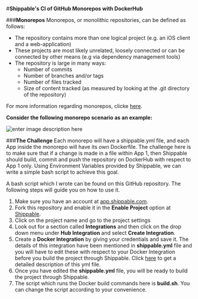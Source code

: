 #**Shippable's CI of GitHub Monorepos with DockerHub**

###**Monorepos**
Monorepos, or monolithic repositories, can be defined as follows:

 - The repository contains more than one logical project (e.g. an iOS client and a web-application)
 - These projects are most likely unrelated, loosely connected or can be connected by other means (e.g via dependency management tools)
 - The repository is large in many ways:
	 - Number of commits
	 - Number of branches and/or tags
	 - Number of files tracked
	 - Size of content tracked (as measured by looking at the .git directory of the repository)

For more information regarding monorepos, clicke [here](https://developer.atlassian.com/blog/2015/10/monorepos-in-git/).

**Consider the following monorepo scenario as an example:**

![enter image description here](https://raw.githubusercontent.com/kashishgrover/monorepo-ci-with-shippable/master/Project%20Flowchart.png)





###**The Challenge**
Each monorepo will have a shippable.yml file, and each App inside the monorepo will have its own Dockerfile. The challenge here is to make sure that if a change is made in a file within App 1, then Shippable should build, commit and push the repository on DockerHub with respect to App 1 only. 
Using Environment Variables provided by Shippable, we can write a simple bash script to achieve this goal.

A bash script which I wrote can be found on this GitHub repository. The following steps will guide you on how to use it. 
  1. Make sure you have an account at [app.shippable.com](https://app.shippable.com/).
  2. Fork this repository and enable it in the **Enable Project** option at [Shippable](app.shippable.com).
  3. Click on the project name and go to the project settings
  4. Look out for a section called **Integrations** and then click on the drop down menu under **Hub Integration** and select **Create Integration**.
  5. Create a **Docker Integration** by giving your credentials and save it. The details of this integration have been mentioned in **shippable.yml** file and you will have to edit these with respect to your Docker Integration before you build the project through Shippable. Click [here](http://docs.shippable.com/ci_configure/) to get a detailed description of this yml file.
  6. Once you have edited the **shippable.yml** file, you will be ready to build the project through Shippable.
  7. The script which runs the Docker build commands here is **build.sh**. You can change the script according to your convenience.
